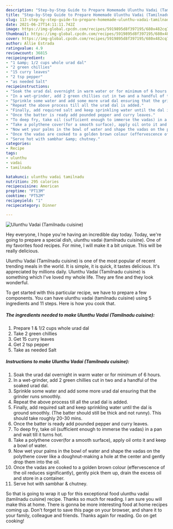 ```yaml
---
description: "Step-by-Step Guide to Prepare Homemade Ulunthu Vadai (Tamilnadu cuisine)"
title: "Step-by-Step Guide to Prepare Homemade Ulunthu Vadai (Tamilnadu cuisine)"
slug: 113-step-by-step-guide-to-prepare-homemade-ulunthu-vadai-tamilnadu-cuisine
date: 2021-06-27T14:11:11.742Z
image: https://img-global.cpcdn.com/recipes/5919895d8f397195/680x482cq70/ulunthu-vadai-tamilnadu-cuisine-recipe-main-photo.jpg
thumbnail: https://img-global.cpcdn.com/recipes/5919895d8f397195/680x482cq70/ulunthu-vadai-tamilnadu-cuisine-recipe-main-photo.jpg
cover: https://img-global.cpcdn.com/recipes/5919895d8f397195/680x482cq70/ulunthu-vadai-tamilnadu-cuisine-recipe-main-photo.jpg
author: Allie Estrada
ratingvalue: 4.9
reviewcount: 36815
recipeingredient:
- "1 &amp; 1/2 cups whole urad dal"
- "2 green chillies"
- "15 curry leaves"
- "2 tsp pepper"
- "as needed Salt"
recipeinstructions:
- "Soak the urad dal overnight in warm water or for minimum of 6 hours."
- "In a wet-grinder, add 2 green chillies cut in two and a handful of the soaked urad dal."
- "Sprinkle some water and add some more urad dal ensuring that the grinder runs smoothly."
- "Repeat the above process till all the urad dal is added."
- "Finally, add required salt and keep sprinkling water until the dal is ground smoothly. (The batter should still be thick and not runny). This should take roughly 20-30 mins."
- "Once the batter is ready add pounded pepper and curry leaves."
- "To deep fry, take oil (sufficient enough to immerse the vadas) in a pan and wait till it turns hot."
- "Take a polythene cover(for a smooth surface), apply oil onto it and keep a bowl of water."
- "Now wet your palms in the bowl of water and shape the vadas on the polythene cover like a doughnut-making a hole at the center and gently drop them into the oil."
- "Once the vadas are cooked to a golden brown colour (effervescence of the oil reduces significantly), gently pick them up, drain the excess oil and store in a container."
- "Serve hot with sambhar &amp; chutney."
categories:
- Recipe
tags:
- ulunthu
- vadai
- tamilnadu

katakunci: ulunthu vadai tamilnadu 
nutrition: 295 calories
recipecuisine: American
preptime: "PT13M"
cooktime: "PT52M"
recipeyield: "1"
recipecategory: Dinner

---
```



![Ulunthu Vadai (Tamilnadu cuisine)](https://img-global.cpcdn.com/recipes/5919895d8f397195/680x482cq70/ulunthu-vadai-tamilnadu-cuisine-recipe-main-photo.jpg)

Hey everyone, I hope you're having an incredible day today. Today, we're going to prepare a special dish, ulunthu vadai (tamilnadu cuisine). One of my favorites food recipes. For mine, I will make it a bit unique. This will be really delicious.

Ulunthu Vadai (Tamilnadu cuisine) is one of the most popular of recent trending meals in the world. It is simple, it is quick, it tastes delicious. It's appreciated by millions daily. Ulunthu Vadai (Tamilnadu cuisine) is something which I've loved my whole life. They are fine and they look wonderful.




To get started with this particular recipe, we have to prepare a few components. You can have ulunthu vadai (tamilnadu cuisine) using 5 ingredients and 11 steps. Here is how you cook that.

<!--inarticleads1-->

##### The ingredients needed to make Ulunthu Vadai (Tamilnadu cuisine):

1. Prepare 1 &amp; 1/2 cups whole urad dal
1. Take 2 green chillies
1. Get 15 curry leaves
1. Get 2 tsp pepper
1. Take as needed Salt




<!--inarticleads2-->

##### Instructions to make Ulunthu Vadai (Tamilnadu cuisine):

1. Soak the urad dal overnight in warm water or for minimum of 6 hours.
1. In a wet-grinder, add 2 green chillies cut in two and a handful of the soaked urad dal.
1. Sprinkle some water and add some more urad dal ensuring that the grinder runs smoothly.
1. Repeat the above process till all the urad dal is added.
1. Finally, add required salt and keep sprinkling water until the dal is ground smoothly. (The batter should still be thick and not runny). This should take roughly 20-30 mins.
1. Once the batter is ready add pounded pepper and curry leaves.
1. To deep fry, take oil (sufficient enough to immerse the vadas) in a pan and wait till it turns hot.
1. Take a polythene cover(for a smooth surface), apply oil onto it and keep a bowl of water.
1. Now wet your palms in the bowl of water and shape the vadas on the polythene cover like a doughnut-making a hole at the center and gently drop them into the oil.
1. Once the vadas are cooked to a golden brown colour (effervescence of the oil reduces significantly), gently pick them up, drain the excess oil and store in a container.
1. Serve hot with sambhar &amp; chutney.




So that is going to wrap it up for this exceptional food ulunthu vadai (tamilnadu cuisine) recipe. Thanks so much for reading. I am sure you will make this at home. There is gonna be more interesting food at home recipes coming up. Don't forget to save this page on your browser, and share it to your family, colleague and friends. Thanks again for reading. Go on get cooking!
